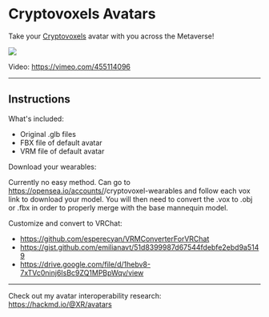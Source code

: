# Cryptovoxels Avatars

Take your [Cryptovoxels](https://cryptovoxels.com) avatar with you across the Metaverse!

![](https://i.imgur.com/uS16cq3.jpg)

Video: https://vimeo.com/455114096

---

## Instructions

What's included:

- Original .glb files
- FBX file of default avatar
- VRM file of default avatar

Download your wearables:

Currently no easy method. Can go to https://opensea.io/accounts/<user>/cryptovoxel-wearables and follow each vox link to download your model. You will then need to convert the .vox to .obj or .fbx in order to properly merge with the base mannequin model.


Customize and convert to VRChat:

- https://github.com/esperecyan/VRMConverterForVRChat
- https://gist.github.com/emilianavt/51d8399987d67544fdebfe2ebd9a5149
- https://drive.google.com/file/d/1hebv8-7xTVc0ninj6IsBc9ZQ1MPBpWqv/view

---

Check out my avatar interoperability research: https://hackmd.io/@XR/avatars

